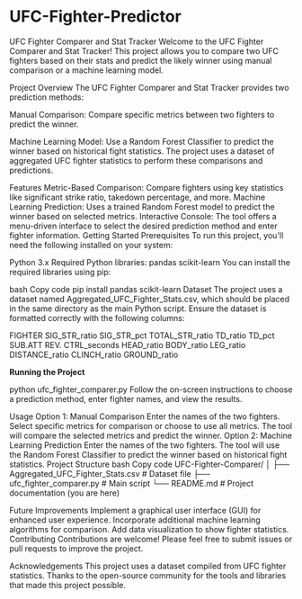 # UFC-Fighter-Predictor
UFC Fighter Comparer and Stat Tracker
Welcome to the UFC Fighter Comparer and Stat Tracker! This project allows you to compare two UFC fighters based on their stats and predict the likely winner using manual comparison or a machine learning model.

Project Overview
The UFC Fighter Comparer and Stat Tracker provides two prediction methods:

Manual Comparison: Compare specific metrics between two fighters to predict the winner.

Machine Learning Model: Use a Random Forest Classifier to predict the winner based on historical fight statistics.
The project uses a dataset of aggregated UFC fighter statistics to perform these comparisons and predictions.

Features
Metric-Based Comparison: Compare fighters using key statistics like significant strike ratio, takedown percentage, and more.
Machine Learning Prediction: Uses a trained Random Forest model to predict the winner based on selected metrics.
Interactive Console: The tool offers a menu-driven interface to select the desired prediction method and enter fighter information.
Getting Started
Prerequisites
To run this project, you'll need the following installed on your system:

Python 3.x
Required Python libraries:
pandas
scikit-learn
You can install the required libraries using pip:

bash
Copy code
pip install pandas scikit-learn
Dataset
The project uses a dataset named Aggregated_UFC_Fighter_Stats.csv, which should be placed in the same directory as the main Python script. Ensure the dataset is formatted correctly with the following columns:

FIGHTER
SIG_STR_ratio
SIG_STR_pct
TOTAL_STR_ratio
TD_ratio
TD_pct
SUB.ATT
REV.
CTRL_seconds
HEAD_ratio
BODY_ratio
LEG_ratio
DISTANCE_ratio
CLINCH_ratio
GROUND_ratio

**Running the Project**

python ufc_fighter_comparer.py
Follow the on-screen instructions to choose a prediction method, enter fighter names, and view the results.

Usage
Option 1: Manual Comparison
Enter the names of the two fighters.
Select specific metrics for comparison or choose to use all metrics.
The tool will compare the selected metrics and predict the winner.
Option 2: Machine Learning Prediction
Enter the names of the two fighters.
The tool will use the Random Forest Classifier to predict the winner based on historical fight statistics.
Project Structure
bash
Copy code
UFC-Fighter-Comparer/
│
├── Aggregated_UFC_Fighter_Stats.csv   # Dataset file
├── ufc_fighter_comparer.py            # Main script
└── README.md                          # Project documentation (you are here)

Future Improvements
Implement a graphical user interface (GUI) for enhanced user experience.
Incorporate additional machine learning algorithms for comparison.
Add data visualization to show fighter statistics.
Contributing
Contributions are welcome! Please feel free to submit issues or pull requests to improve the project.

Acknowledgements
This project uses a dataset compiled from UFC fighter statistics.
Thanks to the open-source community for the tools and libraries that made this project possible.
